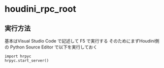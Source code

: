 # houdini_rpc_root

## 実行方法
基本はVisual Studio Code で記述して F5 で実行する
そのためにまずHoudini側の Python Source Editor で以下を実行しておく
```
import hrpyc
hrpyc.start_server()
```